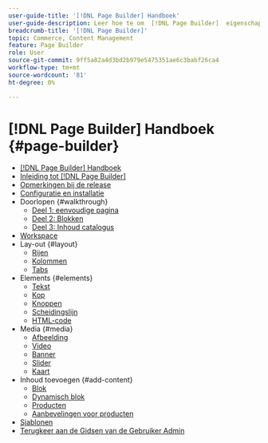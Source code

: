 ```yaml
---
user-guide-title: '[!DNL Page Builder] Handboek'
user-guide-description: Leer hoe te om  [!DNL Page Builder]  eigenschappen te gebruiken om inhoud-rijke pagina's met douanelay-outs tot stand te brengen die uw visueel het vertellen verbeteren, en klantenovereenkomst en loyaliteit te drijven.
breadcrumb-title: '[!DNL Page Builder]'
topic: Commerce, Content Management
feature: Page Builder
role: User
source-git-commit: 9ff5a82a4d3bd2b979e5475351ae6c3babf26ca4
workflow-type: tm+mt
source-wordcount: '81'
ht-degree: 0%

---
```



# [!DNL Page Builder] Handboek {#page-builder}

- [[!DNL Page Builder] Handboek](guide-overview.md)
- [Inleiding tot  [!DNL Page Builder]](introduction.md)
- [Opmerkingen bij de release](release-notes.md)
- [Configuratie en installatie](setup.md)
- Doorlopen {#walkthrough}
   - [Deel 1: eenvoudige pagina](1-simple-page.md)
   - [Deel 2: Blokken](2-blocks.md)
   - [Deel 3: Inhoud catalogus](3-catalog-content.md)
- [Workspace](workspace.md)
- Lay-out {#layout}
   - [Rijen](row.md)
   - [Kolommen](column.md)
   - [Tabs](tabs.md)
- Elements {#elements}
   - [Tekst](text.md)
   - [Kop](heading.md)
   - [Knoppen](buttons.md)
   - [Scheidingslijn](divider.md)
   - [HTML-code](html-code.md)
- Media {#media}
   - [Afbeelding](image.md)
   - [Video](video.md)
   - [Banner](banner.md)
   - [Slider](slider.md)
   - [Kaart](map.md)
- Inhoud toevoegen {#add-content}
   - [Blok](block.md)
   - [Dynamisch blok](dynamic-block.md)
   - [Producten](products.md)
   - [Aanbevelingen voor producten](recommendations.md)
- [Sjablonen](templates.md)
- [ Terugkeer aan de Gidsen van de Gebruiker Admin ](https://experienceleague.adobe.com/nl/docs/commerce-admin/user-guides/home)

